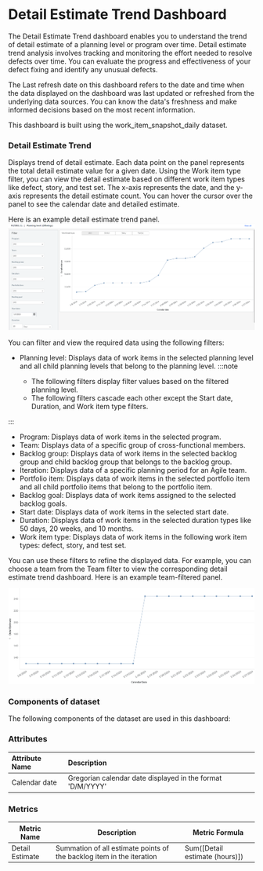# Detail Estimate Trend Dashboard

The Detail Estimate Trend dashboard enables you to understand the trend of detail estimate of a planning level or program over time. Detail estimate trend analysis involves tracking and monitoring the effort needed to resolve defects over time. You can evaluate the progress and effectiveness of your defect fixing and identify any unusual defects.

The Last refresh date on this dashboard refers to the date and time when the data displayed on the dashboard was last updated or refreshed from the underlying data sources. You can know the data's freshness and make informed decisions based on the most recent information.

This dashboard is built using the work_item_snapshot_daily dataset.

### Detail Estimate Trend
Displays trend of detail estimate. Each data point on the panel represents the total detail estimate value for a given date. Using the Work item type filter, you can view the detail estimate based on different work item types like defect, story, and test set. The x-axis represents the date, and the y-axis represents the detail estimate count. You can hover the cursor over the panel to see the calendar date and detailed estimate.

Here is an example detail estimate trend panel.
![Detail Estimate Trend panel](./images/detail_estimate_trend.png)

You can filter and view the required data using the following filters:

- Planning level: Displays data of work items in the selected planning level and all child planning levels that belong to the planning level.
:::note

  - The following filters display filter values based on the filtered planning level.
  - The following filters cascade each other except the Start date, Duration, and Work item type filters.

:::
- Program: Displays data of work items in the selected program.
- Team: Displays data of a specific group of cross-functional members.
- Backlog group: Displays data of work items in the selected backlog group and child backlog group that belongs to the backlog group.
- Iteration: Displays data of a specific planning period for an Agile team.
- Portfolio item: Displays data of work items in the selected portfolio item and all child portfolio items that belong to the portfolio item.
- Backlog goal: Displays data of work items assigned to the selected backlog goals.
-  Start date: Displays data of work items in the selected start date.
-  Duration: Displays data of work items in the selected duration types like 50 days, 20 weeks, and 10 months.
-  Work item type: Displays data of work items in the following work item types: defect, story, and test set.

You can use these filters to refine the displayed data. For example, you can choose a team from the Team filter to view the corresponding detail estimate trend dashboard. Here is an example team-filtered panel.

![Detail estimate trend filtered panel](./images/detail_estimate_trend_filtered_panel.png)


### Components of dataset
The following components of the dataset are used in this dashboard: 

### Attributes
| Attribute Name  | Description |
|:-------------|:------------|
|Calendar date|Gregorian calendar date displayed in the format 'D/M/YYYY'|

### Metrics
| Metric Name  | Description |Metric Formula|
|-------------|------------|-------------|
|Detail Estimate|Summation of all estimate points of the backlog item in the iteration|Sum([Detail estimate (hours)])|

